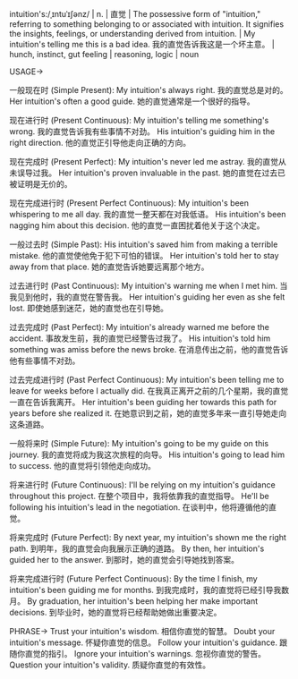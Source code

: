 intuition's:/ˌɪntuˈɪʃənz/ | n. | 直觉 |  The possessive form of "intuition," referring to something belonging to or associated with intuition.  It signifies the insights, feelings, or understanding derived from intuition. |  My intuition's telling me this is a bad idea. 我的直觉告诉我这是一个坏主意。 | hunch, instinct, gut feeling | reasoning, logic | noun


USAGE->

一般现在时 (Simple Present):
My intuition's always right. 我的直觉总是对的。
Her intuition's often a good guide. 她的直觉通常是一个很好的指导。

现在进行时 (Present Continuous):
My intuition's telling me something's wrong. 我的直觉告诉我有些事情不对劲。
His intuition's guiding him in the right direction. 他的直觉正引导他走向正确的方向。

现在完成时 (Present Perfect):
My intuition's never led me astray. 我的直觉从未误导过我。
Her intuition's proven invaluable in the past. 她的直觉在过去已被证明是无价的。

现在完成进行时 (Present Perfect Continuous):
My intuition's been whispering to me all day. 我的直觉一整天都在对我低语。
His intuition's been nagging him about this decision.  他的直觉一直困扰着他关于这个决定。

一般过去时 (Simple Past):
His intuition's saved him from making a terrible mistake. 他的直觉使他免于犯下可怕的错误。
Her intuition's told her to stay away from that place. 她的直觉告诉她要远离那个地方。

过去进行时 (Past Continuous):
My intuition's warning me when I met him. 当我见到他时，我的直觉在警告我。
Her intuition's guiding her even as she felt lost. 即使她感到迷茫，她的直觉也在引导她。

过去完成时 (Past Perfect):
My intuition's already warned me before the accident. 事故发生前，我的直觉已经警告过我了。
His intuition's told him something was amiss before the news broke. 在消息传出之前，他的直觉告诉他有些事情不对劲。


过去完成进行时 (Past Perfect Continuous):
My intuition's been telling me to leave for weeks before I actually did. 在我真正离开之前的几个星期，我的直觉一直在告诉我离开。
Her intuition's been guiding her towards this path for years before she realized it. 在她意识到之前，她的直觉多年来一直引导她走向这条道路。


一般将来时 (Simple Future):
My intuition's going to be my guide on this journey. 我的直觉将成为我这次旅程的向导。
His intuition's going to lead him to success. 他的直觉将引领他走向成功。

将来进行时 (Future Continuous):
I'll be relying on my intuition's guidance throughout this project. 在整个项目中，我将依靠我的直觉指导。
He'll be following his intuition's lead in the negotiation. 在谈判中，他将遵循他的直觉。

将来完成时 (Future Perfect):
By next year, my intuition's shown me the right path. 到明年，我的直觉会向我展示正确的道路。
By then, her intuition's guided her to the answer. 到那时，她的直觉会引导她找到答案。

将来完成进行时 (Future Perfect Continuous):
By the time I finish, my intuition's been guiding me for months. 到我完成时，我的直觉将已经引导我数月。
By graduation, her intuition's been helping her make important decisions. 到毕业时，她的直觉将已经帮助她做出重要决定。

PHRASE->
Trust your intuition's wisdom.  相信你直觉的智慧。
Doubt your intuition's message. 怀疑你直觉的信息。
Follow your intuition's guidance.  跟随你直觉的指引。
Ignore your intuition's warnings. 忽视你直觉的警告。
Question your intuition's validity. 质疑你直觉的有效性。
